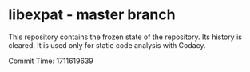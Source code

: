 # libexpat - master branch

This repository contains the frozen state of the repository.
Its history is cleared. It is used only for static code
analysis with Codacy.

Commit Time: 1711619639